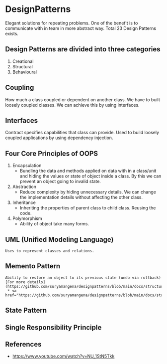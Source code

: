 # DesignPatterns
Elegant solutions for repeating problems. One of the benefit is to communicate with in team in more abstract way. Total 23 Design Patterns exists.

## Design Patterns are divided into three categories
1) Creational
2) Structural
3) Behavioural

## Coupling
How much a class coupled or dependent on another class. We have to built loosely coupled classes. We can achieve this by using interfaces.

## Interfaces
Contract specifies capabilities that class can provide. Used to build loosely coupled applications by using dependency injection.

## Four Core Principles of OOPS
1) Encapsulation
   - Bundling the data and methods applied on data with in a class/unit and hiding the values or state of object inside a class. By this we can prevent an
    object going to invalid state.
2) Abstraction
   - Reduce complexity by hiding unnecessary details. We can change the implementation details without affecting the other class.
3) Inheritance
   - Inheriting the properties of parent class to child class. Reusing the code.
4) Polymorphism
   - Ability of object take many forms.


## UML (Unified Modeling Language)
    Uses to represent classes and relations.

## Memento Pattern
    Ability to restore an object to its previous state (undo via rollback)
    [For more details](https://github.com/suryamangena/designpatterns/blob/main/docs/structural.md)
     * <a href="https://github.com/suryamangena/designpatterns/blob/main/docs/structural.md">myLib/</a>



## State Pattern


## Single Responsibility Principle



## References
* https://www.youtube.com/watch?v=NU_1StN5Tkk



